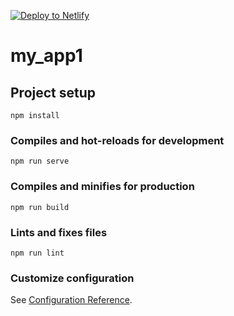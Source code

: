 [![Deploy to Netlify](https://www.netlify.com/img/deploy/button.svg)](https://app.netlify.com/start/deploy?repository=https://github.com/itsungnam202111/hello_vue2/)

# my_app1

## Project setup
```
npm install
```

### Compiles and hot-reloads for development
```
npm run serve
```

### Compiles and minifies for production
```
npm run build
```

### Lints and fixes files
```
npm run lint
```

### Customize configuration
See [Configuration Reference](https://cli.vuejs.org/config/).
